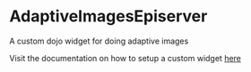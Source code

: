 # AdaptiveImagesEpiserver
A custom dojo widget for doing adaptive images

Visit the documentation on how to setup a custom widget [here](http://www.jordanbradleyward.com/episerver/episerver-custom-dojo-widget/)
